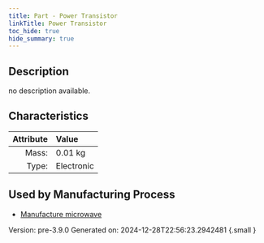 ```yaml
---
title: Part - Power Transistor
linkTitle: Power Transistor
toc_hide: true
hide_summary: true
---
```


## Description
no description available.

## Characteristics

| Attribute      | Value |
|--------:|:------|
|Mass:|0.01 kg|
|Type:|Electronic|


## Used by Manufacturing Process

- [Manufacture microwave](/docs/definitions/process/manufacture-microwave)


Version: pre-3.9.0 Generated on: 2024-12-28T22:56:23.2942481
{.small }

